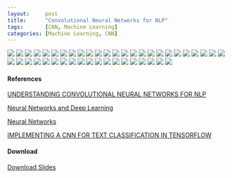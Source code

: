 ```yaml
---
layout:     post
title:      "Convolutional Neural Networks for NLP"
tags:       [CNN, Machine Learning]
categories: [Machine Learning, CNN]
---
```

![](http://ofqz295wv.bkt.clouddn.com/Convolutional%20Neural%20Networks.001.jpeg)
![](http://ofqz295wv.bkt.clouddn.com/Convolutional%20Neural%20Networks.002.jpeg)
![](http://ofqz295wv.bkt.clouddn.com/Convolutional%20Neural%20Networks.003.jpeg)
![](http://ofqz295wv.bkt.clouddn.com/Convolutional%20Neural%20Networks.004.jpeg)
<a>
    <img src="http://ofqz295wv.bkt.clouddn.com/Convolution_of_box_signal_with_itself2.gif">
    <img src="https://upload.wikimedia.org/wikipedia/commons/b/b9/Convolution_of_spiky_function_with_box2.gif">
</a>
![](http://ofqz295wv.bkt.clouddn.com/Convolutional%20Neural%20Networks.005.jpeg)
![](http://ofqz295wv.bkt.clouddn.com/Convolutional%20Neural%20Networks.006.jpeg)
![](http://ofqz295wv.bkt.clouddn.com/Convolutional%20Neural%20Networks.007.jpeg)
![](http://ofqz295wv.bkt.clouddn.com/Convolutional%20Neural%20Networks.008.jpeg)
![](http://ofqz295wv.bkt.clouddn.com/Convolutional%20Neural%20Networks.009.jpeg)
![](http://ofqz295wv.bkt.clouddn.com/Convolutional%20Neural%20Networks.010.jpeg)
![](http://ofqz295wv.bkt.clouddn.com/Convolutional%20Neural%20Networks.011.jpeg)
![](http://ofqz295wv.bkt.clouddn.com/Convolutional%20Neural%20Networks.012.jpeg)
![](http://ofqz295wv.bkt.clouddn.com/Convolutional%20Neural%20Networks.013.jpeg)
![](http://ofqz295wv.bkt.clouddn.com/Convolutional%20Neural%20Networks.014.jpeg)
![](http://ofqz295wv.bkt.clouddn.com/Convolutional%20Neural%20Networks.015.jpeg)
![](http://ofqz295wv.bkt.clouddn.com/Convolutional%20Neural%20Networks.016.jpeg)
![](http://ofqz295wv.bkt.clouddn.com/Convolutional%20Neural%20Networks.017.jpeg)
![](http://ofqz295wv.bkt.clouddn.com/Convolutional%20Neural%20Networks.018.jpeg)
![](http://ofqz295wv.bkt.clouddn.com/Convolutional%20Neural%20Networks.019.jpeg)
![](http://ofqz295wv.bkt.clouddn.com/Convolutional%20Neural%20Networks.020.jpeg)
![](http://ofqz295wv.bkt.clouddn.com/Convolutional%20Neural%20Networks.021.jpeg)
![](http://ofqz295wv.bkt.clouddn.com/Convolutional%20Neural%20Networks.022.jpeg)
![](http://ofqz295wv.bkt.clouddn.com/Convolutional%20Neural%20Networks.023.jpeg)
![](http://ofqz295wv.bkt.clouddn.com/Convolutional%20Neural%20Networks.024.jpeg)
![](http://ofqz295wv.bkt.clouddn.com/Convolutional%20Neural%20Networks.025.jpeg)
![](http://ofqz295wv.bkt.clouddn.com/Convolutional%20Neural%20Networks.026.jpeg)
![](http://ofqz295wv.bkt.clouddn.com/Convolutional%20Neural%20Networks.027.jpeg)
![](http://ofqz295wv.bkt.clouddn.com/Convolutional%20Neural%20Networks.028.jpeg)
![](http://ofqz295wv.bkt.clouddn.com/Convolutional%20Neural%20Networks.029.jpeg)
![](http://ofqz295wv.bkt.clouddn.com/Convolutional%20Neural%20Networks.030.jpeg)
![](http://ofqz295wv.bkt.clouddn.com/Convolutional%20Neural%20Networks.031.jpeg)
![](http://ofqz295wv.bkt.clouddn.com/Convolutional%20Neural%20Networks.032.jpeg)
![](http://ofqz295wv.bkt.clouddn.com/Convolutional%20Neural%20Networks.033.jpeg)
![](http://ofqz295wv.bkt.clouddn.com/Convolutional%20Neural%20Networks.034.jpeg)
![](http://ofqz295wv.bkt.clouddn.com/Convolutional%20Neural%20Networks.035.jpeg)
![](http://ofqz295wv.bkt.clouddn.com/Convolutional%20Neural%20Networks.036.jpeg)
![](http://ofqz295wv.bkt.clouddn.com/Convolutional%20Neural%20Networks.037.jpeg)
![](http://ofqz295wv.bkt.clouddn.com/Convolutional%20Neural%20Networks.038.jpeg)
![](http://ofqz295wv.bkt.clouddn.com/Convolutional%20Neural%20Networks.039.jpeg)
![](http://ofqz295wv.bkt.clouddn.com/Convolutional%20Neural%20Networks.040.jpeg)
![](http://ofqz295wv.bkt.clouddn.com/Convolutional%20Neural%20Networks.041.jpeg)
![](http://ofqz295wv.bkt.clouddn.com/Convolutional%20Neural%20Networks.042.jpeg)

#### References
[UNDERSTANDING CONVOLUTIONAL NEURAL NETWORKS FOR NLP](www.wildml.com/2015/11/understanding-convolutional-neural-networks-for-nlp/)

[Neural Networks and Deep Learning](http://neuralnetworksanddeeplearning.com/index.html)

[Neural Networks](http://natureofcode.com/book/chapter-10-neural-networks/)

[IMPLEMENTING A CNN FOR TEXT CLASSIFICATION IN TENSORFLOW](http://www.wildml.com/2015/12/implementing-a-cnn-for-text-classification-in-tensorflow/)

#### Download
[Download Slides](http://ofqz295wv.bkt.clouddn.com/Convolutional%20Neural%20Networks.key)